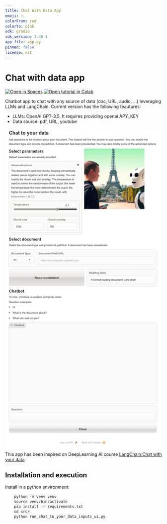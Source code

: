 ```yaml
---
title: Chat With Data App
emoji: 📉
colorFrom: red
colorTo: pink
sdk: gradio
sdk_version: 3.40.1
app_file: app.py
pinned: false
license: mit
---
```


# Chat with data app    
[![Open in Spaces](https://badgen.net/static/open/on%20HFSpaces/cyan)](https://replit.com/@jabascal1/ytube-download?v=1) [![Open tutorial in Colab](https://colab.research.google.com/assets/colab-badge.svg)](https://colab.research.google.com/github/jabascal/chat_with_data_app/blob/main/notebook/chat_to_your_data_medium.ipynb)


Chatbot app to chat with any source of data (doc, URL, audio, ...) leveraging LLMs and LangChain. Current version has the following feautures:
- LLMs: OpenAI GPT-3.5. It requires providing openai APY_KEY
- Data source: pdf, URL, youtube

![](https://github.com/jabascal/chat_with_data_app/blob/main/figures/app_ui.png)

This app has been inspired on DeepLearning AI course [LangChain:Chat with your data](https://www.deeplearning.ai/short-courses/langchain-chat-with-your-data)

## Installation and execution
Install in a python environment:
```
    python -m venv venv
    source venv/bin/activate
    pip install -r requirements.txt
    cd src/
    python run_chat_to_your_data_inputs_ui.py
```
